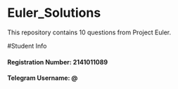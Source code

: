# Euler_Solutions
This repository contains 10 questions from Project Euler.

#Student Info
<h4>Registration Number: 2141011089</h4>
<h4>Telegram Username: @</h4>
